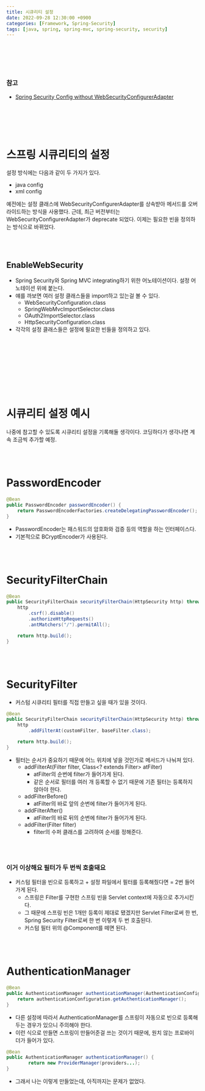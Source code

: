 ```yaml
---
title: 시큐리티 설정
date: 2022-09-28 12:30:00 +0900
categories: [Framework, Spring-Security]
tags: [java, spring, spring-mvc, spring-security, security]
---
```





<br/>
<br/>
<br/>
<br/>

### 참고
- [Spring Security Config without WebSecurityConfigurerAdapter](https://spring.io/blog/2022/02/21/spring-security-without-the-websecurityconfigureradapter)


<br/>
<br/>
<br/>
<br/>


# 스프링 시큐리티의 설정

설정 방식에는 다음과 같이 두 가지가 있다.
- java config
- xml config

예전에는 설정 클래스에 WebSecurityConfigurerAdapter를 상속받아 메서드를
오버라이드하는 방식을 사용했다.
근데, 최근 버전부터는 WebSecurityConfigurerAdapter가 deprecate 되었다.
이제는 필요한 빈을 정의하는 방식으로 바뀌었다.

<br/>
<br/>

## EnableWebSecurity

- Spring Security와 Spring MVC integrating하기 위한 어노테이션이다. 설정 어노테이션 위에 붙는다.
- 얘를 까보면 여러 설정 클래스들을 import하고 있는걸 볼 수 있다.
  - WebSecurityConfiguration.class
  - SpringWebMvcImportSelector.class
  - OAuth2ImportSelector.class
  - HttpSecurityConfiguration.class
- 각각의 설정 클래스들은 설정에 필요한 빈들을 정의하고 있다.

<br/>
<br/>
<br/>
<br/>
<br/>
<br/>
<br/>
<br/>

# 시큐리티 설정 예시

나중에 참고할 수 있도록 시큐리티 설정을 기록해둘 생각이다. 코딩하다가 생각나면 계속 조금씩 추가할 예정.


<br/>
<br/>


# PasswordEncoder

```java
@Bean
public PasswordEncoder passwordEncoder() {
    return PasswordEncoderFactories.createDelegatingPasswordEncoder();
}
```
- PasswordEncoder는 패스워드의 암호화와 검증 등의 역할을 하는 인터페이스다.
- 기본적으로 BCryptEncoder가 사용된다.


<br/>
<br/>

# SecurityFilterChain

```java
@Bean
public SecurityFilterChain securityFilterChain(HttpSecurity http) throws Exception {
    http
        .csrf().disable()
        .authorizeHttpRequests()
        .antMatchers("/").permitAll();

    return http.build();
}
```

<br/>
<br/>

# SecurityFilter

- 커스텀 시큐리티 필터를 직접 만들고 싶을 때가 있을 것이다.

```java
@Bean
public SecurityFilterChain securityFilterChain(HttpSecurity http) throws Exception {
    http
        .addFilterAt(customFilter, baseFilter.class);

    return http.build();
}
```
- 필터는 순서가 중요하기 때문에 어느 위치에 넣을 것인가로 메서드가 나눠져 있다.
  - addFilterAt(Filter filter, Class<? extends Filter> atFilter)
    - atFilter의 순번에 filter가 들어가게 된다.
    - 같은 순서로 필터를 여러 개 등록할 수 없기 때문에 기존 필터는 등록하지 않아야 한다.
  - addFilterBefore()
    - atFilter의 바로 앞의 순번에 filter가 들어가게 된다.
  - addFilterAfter()
    - atFilter의 바로 뒤의 순번에 filter가 들어가게 된다.
  - addFilter(Filter filter)
    - filter의 수퍼 클래스를 고려하여 순서를 정해준다.

<br/>
<br/>

### 이거 이상해요 필터가 두 번씩 호출돼요

- 커스텀 필터을 빈으로 등록하고 + 설정 파일에서 필터를 등록해줬다면 = 2번 들어가게 된다.
  - 스프링은 Filter를 구현한 스프링 빈을 Servlet context에 자동으로 추가시킨다.
  - 그 때문에 스프링 빈은 1개만 등록이 제대로 됐겠지만 Servlet Filter로써 한 번, Spring Security Filter로써 한 번 이렇게 두 번 호출된다.
  - 커스텀 필터 위의 @Component를 떼면 된다.


<br/>
<br/>

# AuthenticationManager

```java
@Bean
public AuthenticationManager authenticationManager(AuthenticationConfiguration authenticationConfiguration) throws Exception {
    return authenticationConfiguration.getAuthenticationManager();
}
```
- 다른 설정에 따라서 AuthenticationManager를 스프링이 자동으로 빈으로 등록해두는 경우가 있으니 주의해야 한다.
- 이런 식으로 만들면 스프링이 만들어준걸 쓰는 것이기 때문에, 원치 않는 프로바이더가 들어가 있다.

```java
@Bean
public AuthenticationManager authenticationManager() {
		return new ProviderManager(providers...);
}
```
- 그래서 나는 이렇게 만들었는데, 아직까지는 문제가 없었다.





<br/>
<br/>
<br/>
<br/>

